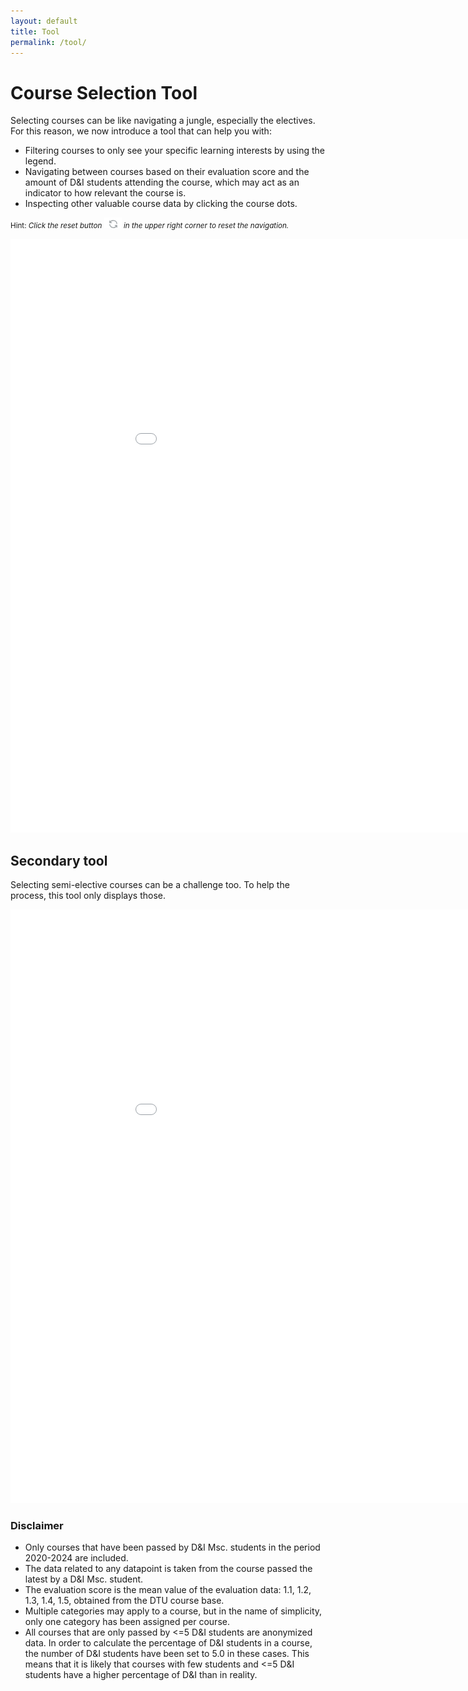 ```yaml
---
layout: default
title: Tool
permalink: /tool/
---
```


# Course Selection Tool
Selecting courses can be like navigating a jungle, especially the electives. For this reason, we now introduce a tool that can help you with:
- Filtering courses to only see your specific learning interests by using the legend.
- Navigating between courses based on their evaluation score and the amount of D&I students attending the course, which may act as an indicator to how relevant the course is.
- Inspecting other valuable course data by clicking the course dots.

<small>Hint: *Click the reset button ![reset](/Data%20load/reset.png) in the upper right corner to reset the navigation.*</small>

<iframe src="/Data load/Evaluation_plot.html" style="width: 1000px; height: 950px; border: none;"></iframe>

## Secondary tool
Selecting semi-elective courses can be a challenge too. To help the process, this tool only displays those.
<iframe src="/Data load/Semi-Elective_Evaluation_plot.html" style="width: 1000px; height: 950px; border: none;"></iframe>

### Disclaimer
- Only courses that have been passed by D&I Msc. students in the period 2020-2024 are included.
- The data related to any datapoint is taken from the course passed the latest by a D&I Msc. student.
- The evaluation score is the mean value of the evaluation data: 1.1, 1.2, 1.3, 1.4, 1.5, obtained from the DTU course base.
- Multiple categories may apply to a course, but in the name of simplicity, only one category has been assigned per course.
- All courses that are only passed by <=5 D&I students are anonymized data. In order to calculate the percentage of D&I students in a course, the number of D&I students have been set to 5.0 in these cases. This means that it is likely that courses with few students and <=5 D&I students have a higher percentage of D&I than in reality.